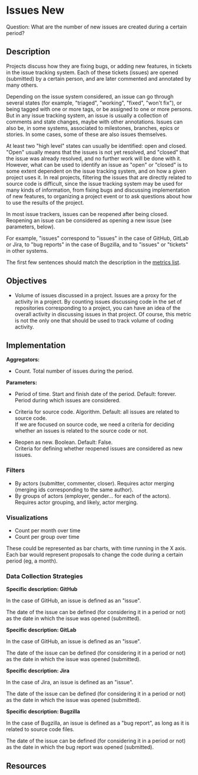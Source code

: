# Issues New

Question: What are the number of new issues are created during a certain period? 


## Description

Projects discuss how they are fixing bugs, or adding new features,
in tickets in the issue tracking system.
Each of these tickets (issues) are opened (submitted) by a certain
person, and are later commented and annotated by many others.

Depending on the issue system considered,
an issue can go through several states (for example, "triaged",
"working", "fixed", "won't fix"), or being tagged with one or more
tags, or be assigned to one or more persons.
But in any issue tracking system, an issue is usually a collection
of comments and state changes, maybe with other annotations.
Issues can also be, in some systems, associated to
milestones, branches, epics or stories. In some cases,
some of these are also issues themselves.

At least two "high level" states can usually be identified:
open and closed. "Open" usually means that the issues is not
yet resolved, and "closed" that the issue was already resolved,
and no further work will be done with it. However, what can be
used to identify an issue as "open" or "closed" is to some extent
dependent on the issue tracking system, and on how a given project
uses it.
 In real projects, filtering the issues that are directly related to
source code is difficult, since the issue tracking system may be
used for many kinds of information, from fixing bugs and discussing
implementation of new features, to organizing a project event or
to ask questions about how to use the results of the project.

In most issue trackers, issues can be reopened after being closed.
Reopening an issue can be considered
as opening a new issue (see parameters, below).

For example, "issues" correspond to "issues" in the case of GitHub,
GitLab or Jira, to "bug reports" in the case of Bugzilla, and to
"issues" or "tickets" in other systems.

The first few sentences should match the description in the [metrics list](../activity-metrics-list.md).


## Objectives

* Volume of issues discussed in a project.
    Issues are a proxy for the activity in a project.
    By counting issues discussing code in the set of repositories corresponding
    to a project, you can have an idea of the overall activity in
    discussing issues in that project.
    Of course, this metric is not the only one that should be
    used to track volume of coding activity.


## Implementation

**Aggregators:**
* Count. Total number of issues during the period.

**Parameters:**
* Period of time. Start and finish date of the period. Default: forever.  
    Period during which issues are considered.<br>

* Criteria for source code. Algorithm. Default: all issues are related to
  source code.  
    If we are focused on source code, we need a criteria for deciding
    whether an issues is related to the source code or not.<br>

* Reopen as new. Boolean. Default: False.  
    Criteria for defining whether reopened issues are considered
    as new issues.


### Filters 

* By actors (submitter, commenter, closer). Requires actor merging
(merging ids corresponding to the same author).
* By groups of actors (employer, gender... for each of the actors).
Requires actor grouping, and likely, actor merging.


### Visualizations 

* Count per month over time
* Count per group over time

These could be represented as bar charts, with time running in the X axis.
Each bar would represent proposals to change the code
during a certain period (eg, a month).


### Data Collection Strategies 

**Specific description: GitHub**

In the case of GitHub, an issue is defined as an "issue".

The date of the issue can be defined (for considering it in a period or not)
as the date in which the issue was opened (submitted).

**Specific description: GitLab**

In the case of GitHub, an issue is defined as an "issue".

The date of the issue can be defined (for considering it in a period or not)
as the date in which the issue was opened (submitted).

**Specific description: Jira**

In the case of Jira, an issue is defined as an "issue".

The date of the issue can be defined (for considering it in a period or not)
as the date in which the issue was opened (submitted).

**Specific description: Bugzilla**

In the case of Bugzilla, an issue is defined as a "bug report",
as long as it is related to source code files.

The date of the issue can be defined (for considering it in a period or not)
as the date in which the bug report was opened (submitted).

## Resources

